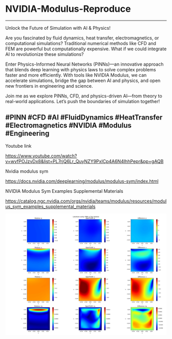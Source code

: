 # NVIDIA-Modulus-Reproduce
-----------------------------------------------------------------------------------------------------------------
Unlock the Future of Simulation with AI & Physics!

Are you fascinated by fluid dynamics, heat transfer, electromagnetics, or computational simulations? Traditional numerical methods like CFD and FEM are powerful but computationally expensive. What if we could integrate AI to revolutionize these simulations?

Enter Physics-Informed Neural Networks (PINNs)—an innovative approach that blends deep learning with physics laws to solve complex problems faster and more efficiently. With tools like NVIDIA Modulus, we can accelerate simulations, bridge the gap between AI and physics, and open new frontiers in engineering and science.

Join me as we explore PINNs, CFD, and physics-driven AI—from theory to real-world applications. Let’s push the boundaries of simulation together!

#PINN #CFD #AI #FluidDynamics #HeatTransfer #Electromagnetics #NVIDIA #Modulus #Engineering
-----------------------------------------------------------------------------------------------------------------
Youtube link

https://www.youtube.com/watch?v=wvfPOJzvDx8&list=PL7rjQ6Lr_QuyNZY9PxICp4A6N4IhhPepr&pp=gAQB

Nvidia modulus sym

https://docs.nvidia.com/deeplearning/modulus/modulus-sym/index.html

NVIDIA Modulus Sym Examples Supplemental Materials

https://catalog.ngc.nvidia.com/orgs/nvidia/teams/modulus/resources/modulus_sym_examples_supplemental_materials

![Overview](https://github.com/AI-ME-Ben/NVIDIA-Modulus-Reproduce/blob/main/images/part3.png?raw=true)


